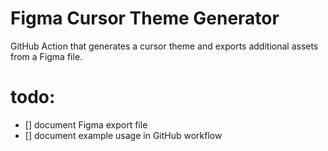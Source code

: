 # Figma Cursor Theme Generator
GitHub Action that generates a cursor theme and exports additional assets from a Figma file.

# todo:
 - [] document Figma export file
 - [] document example usage in GitHub workflow

